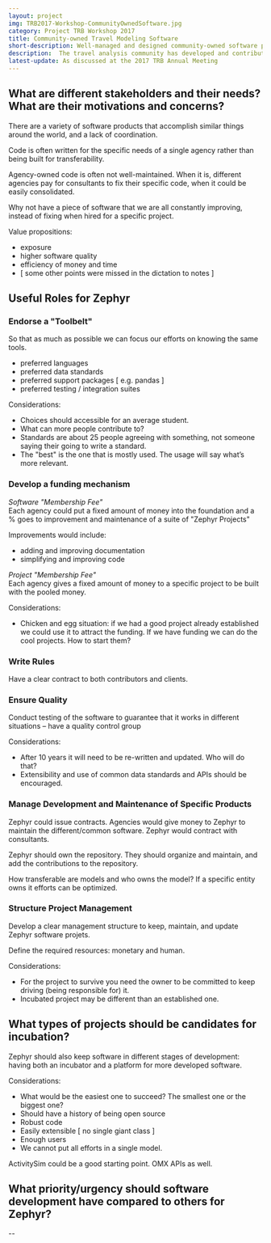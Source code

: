 ```yaml
---
layout: project
img: TRB2017-Workshop-CommunityOwnedSoftware.jpg
category: Project TRB Workshop 2017
title: Community-owned Travel Modeling Software
short-description: Well-managed and designed community-owned software projects could be broadly applicable to a number of public needs obviating unnecessary duplication. Unfortunately many of open-source projects lack a permanent and actively managed home. Would Zephyr be a good home for such projects?
description:  The travel analysis community has developed and contributed to a multitude of open-source software projects. These projects have been motivated for a variety of reasons and are often either complementary to commercial analysis products or fulfill a need that is not yet commercially viable. The following list is a sample of the types of open-source travel analysis software under active development 1.	Travel Modeling Frameworks in use by Agencies – ActivitySim, DaySim, CT-RAMP, MATSIM, Tranus, etc. 2.	Dynamic network assignment – Dynus-T, DTALite, and Fast-Trips 3.	Sketch Planning Packages – the VisionEval Family 4.	Transit Assignment – Fast-Trips 5.	Land Use Models – UrbanSim 6.	Supporting packages and tools – Benefit Cost tools, ORCA, Pandanas, Wrangler, CountDracula, dtaAnyway, helper scripts, population synthesizers These projects are wide ranging in scope, management, standards, and ownership. A common theme is that if well managed and designed, they could be broadly applicable to a number of public needs obviating unnecessary duplication. Unfortunately many of these projects lack a permanent and actively managed home due to projects and funding ending or public agencies being [ necessarily ] focused on their specific needs rather than designing and maintaining for a broader audience. Would Zephyr be a good home for projects such as these and provide (with assistance from others) the necessary administrative, financial, and technical resources? Should Zephyr also create a directory of open-source projects and code such that one could find what already exists?
latest-update: As discussed at the 2017 TRB Annual Meeting
---
```


## What are different stakeholders and their needs? What are their motivations and concerns?

There are a variety of software products that accomplish similar things around the world, and a lack of coordination.

Code is often written for the specific needs of a single agency rather than being built for transferability.  

Agency-owned code is often not well-maintained.  When it is, different agencies pay for consultants to fix their specific code, when it could be easily consolidated.

Why not have a piece of software that we are all constantly improving, instead of fixing when hired for a specific project.

Value propositions:  

 - exposure  
 - higher software quality  
 - efficiency of money and time  
 - [ some other points were missed in the dictation to notes ]

## Useful Roles for Zephyr
### Endorse a "Toolbelt"
So that as much as possible we can focus our efforts on knowing the same tools.

 - preferred languages
 - preferred data standards
 - preferred support packages [ e.g. pandas ]
 - preferred testing / integration suites

Considerations:  

 - Choices should accessible for an average student. 
 - What can more people contribute to?
 - Standards are about 25 people agreeing with something, not someone saying their going to write a standard. 
 - The "best" is the one that is mostly used. The usage will say what’s more relevant.

### Develop a funding mechanism
*Software "Membership Fee"*  
Each agency could put a fixed amount of money into the foundation and a % goes to improvement and maintenance of a suite of "Zephyr Projects"

Improvements would include:  

 - adding and improving documentation  
 - simplifying and improving code  

*Project "Membership Fee"*  
Each agency gives a fixed amount of money to a specific project to be built with the pooled money.

Considerations:  

 - Chicken and egg situation: if we had a good project already established we could use it to attract the funding. If we have funding we can do the cool projects. How to start them?   

### Write Rules
Have a clear contract to both contributors and clients.

### Ensure Quality
Conduct testing of the software to guarantee that it works in different situations – have a quality control group

Considerations:  

 - After 10 years it will need to be re-written and updated. Who will do that? 
 - Extensibility and use of common data standards and APIs should be encouraged.

### Manage Development and Maintenance of Specific Products
Zephyr could issue contracts. Agencies would give money to Zephyr to maintain the different/common software.  Zephyr would contract with consultants.

Zephyr should own the repository. They should organize and maintain, and add the contributions to the repository. 

How transferable are models and who owns the model? If a specific entity owns it efforts can be optimized.

### Structure Project Management
Develop a clear management structure to keep, maintain, and update Zephyr software projets.

Define the required resources: monetary and human.

Considerations:  

 - For the project to survive you need the owner to be committed to keep driving (being responsible for) it.
 - Incubated project may be different than an established one.

## What types of projects should be candidates for incubation?
Zephyr should also keep software in different stages of development: having both an incubator and a platform for more developed software.

Considerations:

 - What would be the easiest one to succeed? The smallest one or the biggest one?  
 - Should have a history of being open source  
 - Robust code 
 - Easily extensible [ no single giant class ]  
 - Enough users  
 - We cannot put all efforts in a single model.
 
ActivitySim could be a good starting point.  OMX APIs as well.

## What priority/urgency should software development have compared to others for Zephyr?

--

